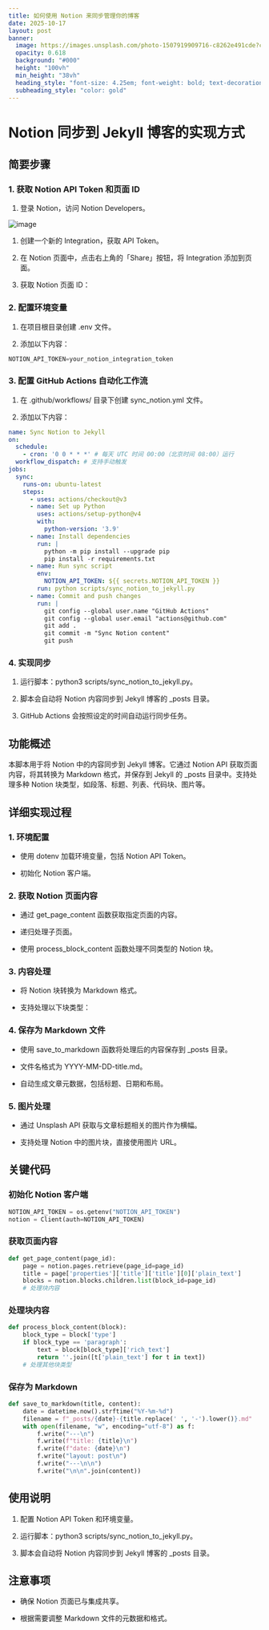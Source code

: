 ```yaml
---
title: 如何使用 Notion 来同步管理你的博客
date: 2025-10-17
layout: post
banner:
  image: https://images.unsplash.com/photo-1507919909716-c8262e491cde?crop=entropy&cs=tinysrgb&fit=max&fm=jpg&ixid=M3w2OTIwMzJ8MHwxfHJhbmRvbXx8fHx8fHx8fDE3NjA2NzUxMzB8&ixlib=rb-4.1.0&q=80&w=1080
  opacity: 0.618
  background: "#000"
  height: "100vh"
  min_height: "38vh"
  heading_style: "font-size: 4.25em; font-weight: bold; text-decoration: underline"
  subheading_style: "color: gold"
---
```


# Notion 同步到 Jekyll 博客的实现方式

## 简要步骤

### 1. 获取 Notion API Token 和页面 ID

1. 登录 Notion，访问 Notion Developers。

![image](https://prod-files-secure.s3.us-west-2.amazonaws.com/a7a0cc5a-89b9-4cda-8686-1fba0ca52f40/d19c1afe-dea5-4312-9333-786b0ba83054/image.png?X-Amz-Algorithm=AWS4-HMAC-SHA256&X-Amz-Content-Sha256=UNSIGNED-PAYLOAD&X-Amz-Credential=ASIAZI2LB466X6KYCBXE%2F20251017%2Fus-west-2%2Fs3%2Faws4_request&X-Amz-Date=20251017T042530Z&X-Amz-Expires=3600&X-Amz-Security-Token=IQoJb3JpZ2luX2VjEPL%2F%2F%2F%2F%2F%2F%2F%2F%2F%2FwEaCXVzLXdlc3QtMiJHMEUCIQDwe2Ejp1KDdJKalRK5FjpWA8sRrH4OkqX4Q6ZTjr1VDwIgB%2BHPsFQyigDbbfn3mz9y5ajQUyJj9CAx0TkEJv3iRjoqiAQImv%2F%2F%2F%2F%2F%2F%2F%2F%2F%2FARAAGgw2Mzc0MjMxODM4MDUiDAlow9Mb2JkSCR%2FDpSrcA3VnG3xfIeqKlqEBU1%2BYsm4s9HswaLifFfAm5oAHWAjQiA9ye7zTIwzGd9%2F68sFR%2F79AdfMUwB5GnLgOyagRu9iB78kQeW1SKaqQkCxtPFODTQ4D%2BED6HU0aaMeDCxi3cwwJPNs9xfJtYdSFNPS5Cb7yIJCBo7Rp9Ryjq8HQcE2M6cAjzLYmm1%2BqZUOnKvJv4YsUbkCFhySb3xFJ%2F3hzGv80COvfFdi0XCrRyV8XJ6d8eWTRtGKVmzB0Uqr9LslWkcXia5tk3Vj67CmjInp1xWJe7bR0wUD7wFEaUYTE8b8gv9MMibSQ%2BNppnc%2FBM6xf9zlAsuzdf76U%2BBufcKbUxqt0Xp9epOL97Sba8XOiGDjKl2k%2F%2BJnfSDmOFiRLxAncNt4yI4sxNSKoX2XOzMKNxgUPkd8pztvmvqjsEG4NLNOyTR9HFNIf5xKXcYVP%2FyAMOXMcbrPqttdVY4qVRcptT%2FCAyZA51zMHYVdzaTuF%2Be2wxQRHvYS3w3v2MnDQcLmDP4ZVKnOdNl5J%2BHTOv0Gu3fyFtozYrKnQ9Ok2EnL1x9ChtG%2FwIwoLvqFVvLKe8WA3zew2iZA%2Bt5XRaXlFfLXslMtJUZqYNNGqalzvklQr7AKnZpjw45r7htcyA8zoMM20xscGOqUBajIYA3SKexCl4mOVT3LTnOB%2BZq8YbAhPUU9befsZH97WlY9yWXuqCFv1GzNcNM9wbN%2B3xT0nzDWFe8n0bT%2BoO2d34zKTdXN8RCnqau4O7ebWf2fesjaw39fk90mfVWu9C%2Bwvut8D7nRJwWdjvadzta3WRr1QTlWc7hty9lEFuzLxyn7gvcyHfbSmTRfWOLthanG%2F5iTWtcf9l%2F%2BqnI0OA9ReHQhx&X-Amz-Signature=9c81801a06481dd978c63346ad214a939979598227fdea62c5ae989716c45fb4&X-Amz-SignedHeaders=host&x-amz-checksum-mode=ENABLED&x-id=GetObject)

1. 创建一个新的 Integration，获取 API Token。

1. 在 Notion 页面中，点击右上角的「Share」按钮，将 Integration 添加到页面。

1. 获取 Notion 页面 ID：


### 2. 配置环境变量

1. 在项目根目录创建 .env 文件。

1. 添加以下内容：

```javascript
NOTION_API_TOKEN=your_notion_integration_token
```

### 3. 配置 GitHub Actions 自动化工作流

1. 在 .github/workflows/ 目录下创建 sync_notion.yml 文件。

1. 添加以下内容：

```yaml
name: Sync Notion to Jekyll
on:
  schedule:
    - cron: '0 0 * * *' # 每天 UTC 时间 00:00（北京时间 08:00）运行
  workflow_dispatch: # 支持手动触发
jobs:
  sync:
    runs-on: ubuntu-latest
    steps:
      - uses: actions/checkout@v3
      - name: Set up Python
        uses: actions/setup-python@v4
        with:
          python-version: '3.9'
      - name: Install dependencies
        run: |
          python -m pip install --upgrade pip
          pip install -r requirements.txt
      - name: Run sync script
        env:
          NOTION_API_TOKEN: ${{ secrets.NOTION_API_TOKEN }}
        run: python scripts/sync_notion_to_jekyll.py
      - name: Commit and push changes
        run: |
          git config --global user.name "GitHub Actions"
          git config --global user.email "actions@github.com"
          git add .
          git commit -m "Sync Notion content"
          git push
```

### 4. 实现同步

1. 运行脚本：python3 scripts/sync_notion_to_jekyll.py。

1. 脚本会自动将 Notion 内容同步到 Jekyll 博客的 _posts 目录。

1. GitHub Actions 会按照设定的时间自动运行同步任务。

## 功能概述

本脚本用于将 Notion 中的内容同步到 Jekyll 博客。它通过 Notion API 获取页面内容，将其转换为 Markdown 格式，并保存到 Jekyll 的 _posts 目录中。支持处理多种 Notion 块类型，如段落、标题、列表、代码块、图片等。

## 详细实现过程

### 1. 环境配置

- 使用 dotenv 加载环境变量，包括 Notion API Token。

- 初始化 Notion 客户端。

### 2. 获取 Notion 页面内容

- 通过 get_page_content 函数获取指定页面的内容。

- 递归处理子页面。

- 使用 process_block_content 函数处理不同类型的 Notion 块。

### 3. 内容处理

- 将 Notion 块转换为 Markdown 格式。

- 支持处理以下块类型：


### 4. 保存为 Markdown 文件

- 使用 save_to_markdown 函数将处理后的内容保存到 _posts 目录。

- 文件名格式为 YYYY-MM-DD-title.md。

- 自动生成文章元数据，包括标题、日期和布局。

### 5. 图片处理

- 通过 Unsplash API 获取与文章标题相关的图片作为横幅。

- 支持处理 Notion 中的图片块，直接使用图片 URL。

## 关键代码

### 初始化 Notion 客户端

```python
NOTION_API_TOKEN = os.getenv("NOTION_API_TOKEN")
notion = Client(auth=NOTION_API_TOKEN)
```

### 获取页面内容

```python
def get_page_content(page_id):
    page = notion.pages.retrieve(page_id=page_id)
    title = page['properties']['title']['title'][0]['plain_text']
    blocks = notion.blocks.children.list(block_id=page_id)
    # 处理块内容
```

### 处理块内容

```python
def process_block_content(block):
    block_type = block['type']
    if block_type == 'paragraph':
        text = block[block_type]['rich_text']
        return ''.join([t['plain_text'] for t in text])
    # 处理其他块类型
```

### 保存为 Markdown

```python
def save_to_markdown(title, content):
    date = datetime.now().strftime("%Y-%m-%d")
    filename = f"_posts/{date}-{title.replace(' ', '-').lower()}.md"
    with open(filename, "w", encoding="utf-8") as f:
        f.write("---\n")
        f.write(f"title: {title}\n")
        f.write(f"date: {date}\n")
        f.write("layout: post\n")
        f.write("---\n\n")
        f.write("\n\n".join(content))
```

## 使用说明

1. 配置 Notion API Token 和环境变量。

1. 运行脚本：python3 scripts/sync_notion_to_jekyll.py。

1. 脚本会自动将 Notion 内容同步到 Jekyll 博客的 _posts 目录。

## 注意事项

- 确保 Notion 页面已与集成共享。

- 根据需要调整 Markdown 文件的元数据和格式。